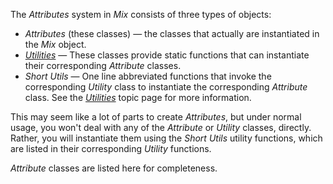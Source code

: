 The _Attributes_ system in _Mix_ consists of three types of objects:
- _Attributes_ (these classes) &mdash; the classes that actually are instantiated in the _Mix_ object.
- [_Utilities_](./Utilities-topic.html) &mdash; These classes provide static functions that can instantiate their corresponding _Attribute_ classes.
- _Short Utils_ &mdash; One line abbreviated functions that invoke the corresponding _Utility_ class to instantiate the corresponding _Attribute_ class. See the [_Utilities_](./Utilities-topic.html) topic page for more information.

This may seem like a lot of parts to create _Attributes_, but under normal usage, you won't deal with any of the _Attribute_ or _Utility_ classes, directly.  Rather, you will instantiate them using the _Short Utils_ utility functions, which are listed in their corresponding _Utility_ functions.

_Attribute_ classes are listed here for completeness.